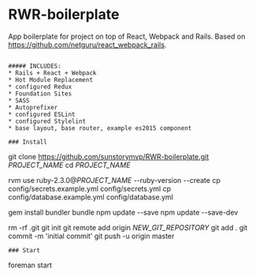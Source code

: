 # RWR-boilerplate

App boilerplate for project on top of React, Webpack and Rails.
Based on https://github.com/netguru/react_webpack_rails.

```

##### INCLUDES:
* Rails + React + Webpack
* Hot Module Replacement
* configured Redux
* Foundation Sites
* SASS
* Autoprefixer
* configured ESLint
* configured Stylelint
* base layout, base router, example es2015 component

### Install

```
git clone https://github.com/sunstorymvp/RWR-boilerplate.git _PROJECT_NAME_
cd _PROJECT_NAME_

rvm use ruby-2.3.0@_PROJECT_NAME_ --ruby-version --create
cp config/secrets.example.yml config/secrets.yml
cp config/database.example.yml config/database.yml

gem install bundler
bundle
npm update --save
npm update --save-dev

rm -rf .git
git init
git remote add origin _NEW_GIT_REPOSITORY_
git add .
git commit -m 'initial commit'
git push -u origin master
```
### Start

```
foreman start
```
